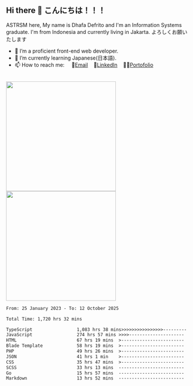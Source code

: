 ## Hi there 👋 こんにちは！！！
ASTRSM here, My name is Dhafa Defrito and I'm an Information Systems graduate. I'm from Indonesia and currently living in Jakarta. よろしくお願いたします

- 🔭 I’m a proficient front-end web developer.
- 🌱 I’m currently learning Japanese(日本語).
- 📫 How to reach me: &nbsp;&nbsp;&nbsp;&nbsp;📧[Email](ddefrito@gmail.com)&nbsp;&nbsp;&nbsp;&nbsp;💼[LinkedIn](https://www.linkedin.com/in/dhafad)&nbsp;&nbsp;&nbsp;&nbsp;👨‍🎨[Portofolio](https://ddefrito.vercel.app/)

<br>

<div align="left">
  <img src="https://media1.tenor.com/m/F96DSPtSiSgAAAAd/isekaijoucho-kamitsubaki.gif" height="300" />
	<a href="https://last.fm/user/nerumaeni"><img src="https://lastfm-recently-played.vercel.app/api?user=nerumaeni&count=5" height="300" /></a>
</div=

<!--START_SECTION:waka-->

```txt
From: 25 January 2023 - To: 12 October 2025

Total Time: 1,720 hrs 32 mins

TypeScript                 1,083 hrs 38 mins>>>>>>>>>>>>>>>>---------   62.98 %
JavaScript                 274 hrs 57 mins >>>>---------------------   15.98 %
HTML                       67 hrs 19 mins  >------------------------   03.91 %
Blade Template             58 hrs 19 mins  >------------------------   03.39 %
PHP                        49 hrs 26 mins  >------------------------   02.87 %
JSON                       41 hrs 1 min    >------------------------   02.38 %
CSS                        35 hrs 47 mins  >------------------------   02.08 %
SCSS                       33 hrs 13 mins  -------------------------   01.93 %
Go                         15 hrs 57 mins  -------------------------   00.93 %
Markdown                   13 hrs 52 mins  -------------------------   00.81 %
```

<!--END_SECTION:waka-->
